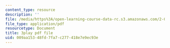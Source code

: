 ```yaml
---
content_type: resource
description: ''
file: /media/https%3A/open-learning-course-data-rc.s3.amazonaws.com/2-003sc-engineering-dynamics-fall-2011/009aa15348fd7fa7c277418e7e9ec93e_iMz0LiqjFmE.pdf
file_type: application/pdf
resourcetype: Document
title: 3play pdf file
uid: 009aa153-48fd-7fa7-c277-418e7e9ec93e
---
```

